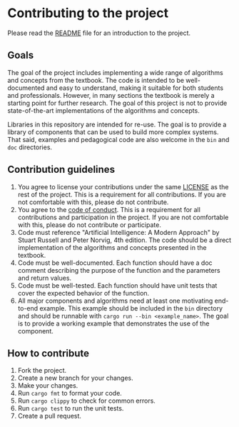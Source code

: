 # Contributing to the project

Please read the [README](README.md) file for an introduction to the project.

## Goals

The goal of the project includes implementing a wide range of algorithms and
concepts from the textbook. The code is intended to be well-documented and easy
to understand, making it suitable for both students and professionals. However,
in many sections the textbook is merely a starting point for further research.
The goal of this project is not to provide state-of-the-art implementations of
the algorithms and concepts.

Libraries in this repository are intended for re-use. The goal is to provide a
library of components that can be used to build more complex systems. That said,
examples and pedagogical code are also welcome in the `bin` and `doc`
directories.

## Contribution guidelines

1. You agree to license your contributions under the same [LICENSE](LICENSE) as
the rest of the project. This is a requirement for all contributions. If you are
not comfortable with this, please do not contribute.
2. You agree to the [code of conduct](CODE_OF_CONDUCT.md). This is a requirement
for all contributions and participation in the project. If you are not
comfortable with this, please do not contribute or participate.
3. Code must reference "Artificial Intelligence: A Modern Approach" by Stuart
Russell and Peter Norvig, 4th edition. The code should be a direct
implementation of the algorithms and concepts presented in the textbook.
4. Code must be well-documented. Each function should have a doc comment
describing the purpose of the function and the parameters and return values.
5. Code must be well-tested. Each function should have unit tests that cover the
expected behavior of the function.
6. All major components and algorithms need at least one motivating end-to-end
example. This example should be included in the `bin` directory and should be
runnable with `cargo run --bin <example_name>`. The goal is to provide a working
example that demonstrates the use of the component.

## How to contribute

1. Fork the project.
2. Create a new branch for your changes.
3. Make your changes.
4. Run `cargo fmt` to format your code.
5. Run `cargo clippy` to check for common errors.
6. Run `cargo test` to run the unit tests.
7. Create a pull request.
